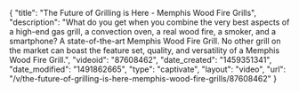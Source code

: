 {
    "title": "The Future of Grilling is Here - Memphis Wood Fire Grills",
    "description": "What do you get when you combine the very best aspects of a high-end gas grill, a convection oven, a real wood fire, a smoker, and a smartphone? A state-of-the-art Memphis Wood Fire Grill. No other grill on the market can boast the feature set, quality, and versatility of a Memphis Wood Fire Grill.",
    "videoid": "87608462",
    "date_created": "1459351341",
    "date_modified": "1491862665",
    "type": "captivate",
    "layout": "video",
    "url": "\/v\/the-future-of-grilling-is-here-memphis-wood-fire-grills\/87608462"
}